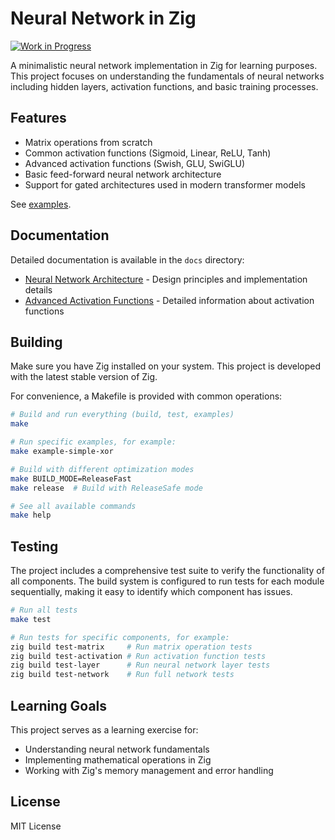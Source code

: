 # Neural Network in Zig

[![Work in Progress](https://img.shields.io/badge/Status-Work%20in%20Progress-yellow)](https://github.com/thevilledev/zig-nn)

A minimalistic neural network implementation in Zig for learning purposes. This project focuses on understanding the fundamentals of neural networks including hidden layers, activation functions, and basic training processes.

## Features

- Matrix operations from scratch
- Common activation functions (Sigmoid, Linear, ReLU, Tanh)
- Advanced activation functions (Swish, GLU, SwiGLU)
- Basic feed-forward neural network architecture
- Support for gated architectures used in modern transformer models

See [examples](examples/).

## Documentation

Detailed documentation is available in the `docs` directory:
- [Neural Network Architecture](docs/architecture.md) - Design principles and implementation details
- [Advanced Activation Functions](docs/activation_functions.md) - Detailed information about activation functions

## Building

Make sure you have Zig installed on your system. This project is developed with the latest stable version of Zig.

For convenience, a Makefile is provided with common operations:

```bash
# Build and run everything (build, test, examples)
make

# Run specific examples, for example:
make example-simple-xor

# Build with different optimization modes
make BUILD_MODE=ReleaseFast
make release  # Build with ReleaseSafe mode

# See all available commands
make help
```

## Testing

The project includes a comprehensive test suite to verify the functionality of all components. The build system is configured to run tests for each module sequentially, making it easy to identify which component has issues.

```bash
# Run all tests
make test

# Run tests for specific components, for example:
zig build test-matrix     # Run matrix operation tests
zig build test-activation # Run activation function tests
zig build test-layer      # Run neural network layer tests
zig build test-network    # Run full network tests
```

## Learning Goals

This project serves as a learning exercise for:

- Understanding neural network fundamentals
- Implementing mathematical operations in Zig
- Working with Zig's memory management and error handling

## License

MIT License 
